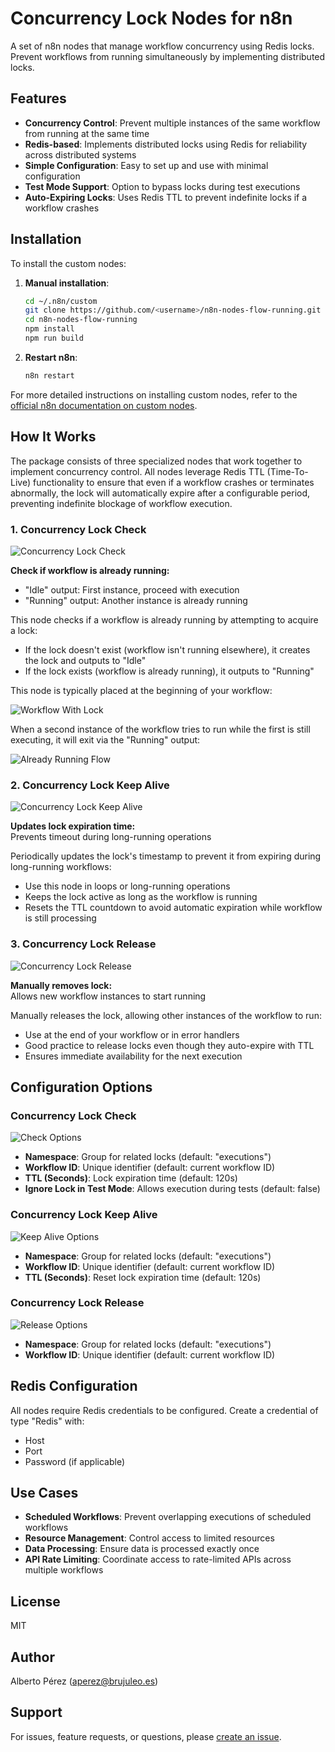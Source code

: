 # Concurrency Lock Nodes for n8n

A set of n8n nodes that manage workflow concurrency using Redis locks. Prevent workflows from running simultaneously by implementing distributed locks.

## Features

- **Concurrency Control**: Prevent multiple instances of the same workflow from running at the same time
- **Redis-based**: Implements distributed locks using Redis for reliability across distributed systems
- **Simple Configuration**: Easy to set up and use with minimal configuration
- **Test Mode Support**: Option to bypass locks during test executions
- **Auto-Expiring Locks**: Uses Redis TTL to prevent indefinite locks if a workflow crashes

## Installation

To install the custom nodes:

1. **Manual installation**:

   ```bash
   cd ~/.n8n/custom
   git clone https://github.com/<username>/n8n-nodes-flow-running.git
   cd n8n-nodes-flow-running
   npm install
   npm run build
   ```

2. **Restart n8n**:
   ```bash
   n8n restart
   ```

For more detailed instructions on installing custom nodes, refer to the [official n8n documentation on custom nodes](https://docs.n8n.io/integrations/community-nodes/installation/).

## How It Works

The package consists of three specialized nodes that work together to implement concurrency control. All nodes leverage Redis TTL (Time-To-Live) functionality to ensure that even if a workflow crashes or terminates abnormally, the lock will automatically expire after a configurable period, preventing indefinite blockage of workflow execution.

### 1. Concurrency Lock Check

![Concurrency Lock Check](images/check-node.png)

**Check if workflow is already running:**

- "Idle" output: First instance, proceed with execution
- "Running" output: Another instance is already running

This node checks if a workflow is already running by attempting to acquire a lock:

- If the lock doesn't exist (workflow isn't running elsewhere), it creates the lock and outputs to "Idle"
- If the lock exists (workflow is already running), it outputs to "Running"

This node is typically placed at the beginning of your workflow:

![Workflow With Lock](images/run-id-idle.png)

When a second instance of the workflow tries to run while the first is still executing, it will exit via the "Running" output:

![Already Running Flow](images/run-if-already-running.png)

### 2. Concurrency Lock Keep Alive

![Concurrency Lock Keep Alive](images/keep-alive-node.png)

**Updates lock expiration time:**  
Prevents timeout during long-running operations

Periodically updates the lock's timestamp to prevent it from expiring during long-running workflows:

- Use this node in loops or long-running operations
- Keeps the lock active as long as the workflow is running
- Resets the TTL countdown to avoid automatic expiration while workflow is still processing

### 3. Concurrency Lock Release

![Concurrency Lock Release](images/release-node.png)

**Manually removes lock:**  
Allows new workflow instances to start running

Manually releases the lock, allowing other instances of the workflow to run:

- Use at the end of your workflow or in error handlers
- Good practice to release locks even though they auto-expire with TTL
- Ensures immediate availability for the next execution

## Configuration Options

### Concurrency Lock Check

![Check Options](images/check-options.png)

- **Namespace**: Group for related locks (default: "executions")
- **Workflow ID**: Unique identifier (default: current workflow ID)
- **TTL (Seconds)**: Lock expiration time (default: 120s)
- **Ignore Lock in Test Mode**: Allows execution during tests (default: false)

### Concurrency Lock Keep Alive

![Keep Alive Options](images/keep-alive-options.png)

- **Namespace**: Group for related locks (default: "executions")
- **Workflow ID**: Unique identifier (default: current workflow ID)
- **TTL (Seconds)**: Reset lock expiration time (default: 120s)

### Concurrency Lock Release

![Release Options](images/release-options.png)

- **Namespace**: Group for related locks (default: "executions")
- **Workflow ID**: Unique identifier (default: current workflow ID)

## Redis Configuration

All nodes require Redis credentials to be configured. Create a credential of type "Redis" with:

- Host
- Port
- Password (if applicable)

## Use Cases

- **Scheduled Workflows**: Prevent overlapping executions of scheduled workflows
- **Resource Management**: Control access to limited resources
- **Data Processing**: Ensure data is processed exactly once
- **API Rate Limiting**: Coordinate access to rate-limited APIs across multiple workflows

## License

MIT

## Author

Alberto Pérez (aperez@brujuleo.es)

## Support

For issues, feature requests, or questions, please [create an issue](https://github.com/<username>/n8n-nodes-flow-running/issues).
